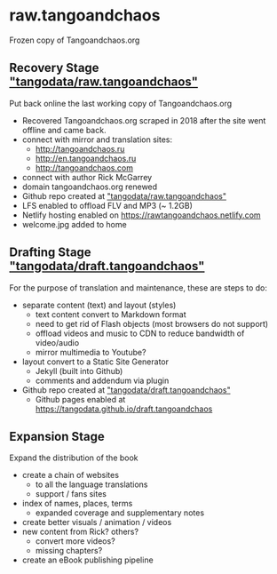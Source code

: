 # raw.tangoandchaos
Frozen copy of Tangoandchaos.org

## Recovery Stage ["tangodata/raw.tangoandchaos"](https://github.com/tangodata/raw.tangoandchaos)
Put back online the last working copy of Tangoandchaos.org

- Recovered Tangoandchaos.org scraped in 2018 after the site went offline and came back.
- connect with mirror and translation sites:
  - http://tangoandchaos.ru
  - http://en.tangoandchaos.ru
  - http://tangoandchaos.com
- connect with author Rick McGarrey
- domain tangoandchaos.org renewed
- Github repo created at ["tangodata/raw.tangoandchaos"](https://github.com/tangodata/raw.tangoandchaos)
- LFS enabled to offload FLV and MP3 (~ 1.2GB)
- Netlify hosting enabled on https://rawtangoandchaos.netlify.com
- welcome.jpg added to home

## Drafting Stage ["tangodata/draft.tangoandchaos"](https://github.com/tangodata/draft.tangoandchaos)
For the purpose of translation and maintenance, these are steps to do:

- separate content (text) and layout (styles)
  - text content convert to Markdown format
  - need to get rid of Flash objects (most browsers do not support)
  - offload videos and music to CDN to reduce bandwidth of video/audio
  - mirror multimedia to Youtube?
- layout convert to a Static Site Generator
  - Jekyll (built into Github)
  - comments and addendum via plugin
- Github repo created at ["tangodata/draft.tangoandchaos"](https://github.com/tangodata/draft.tangoandchaos)
  - Github pages enabled at https://tangodata.github.io/draft.tangoandchaos

## Expansion Stage
Expand the distribution of the book

- create a chain of websites
  - to all the language translations
  - support / fans sites
- index of names, places, terms
  - expanded coverage and supplementary notes
- create better visuals / animation / videos
- new content from Rick? others?
  - convert more videos?
  - missing chapters?
- create an eBook publishing pipeline
